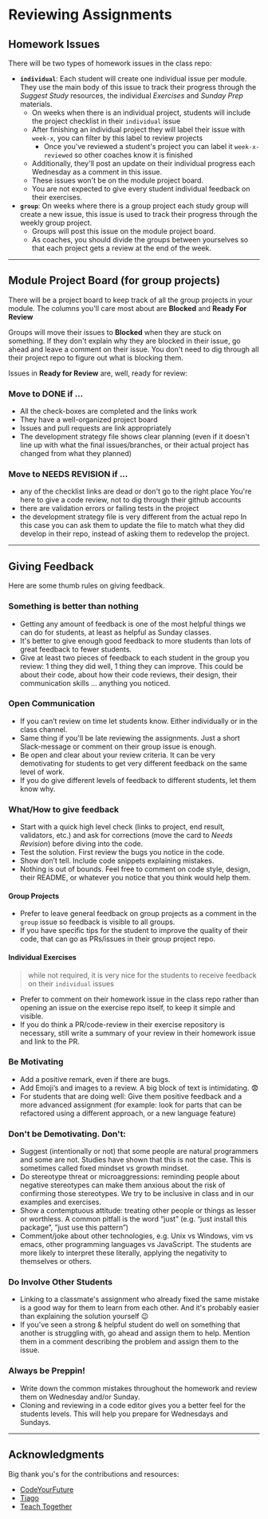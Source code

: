 # Reviewing Assignments

## Homework Issues

There will be two types of homework issues in the class repo:

- **`individual`**: Each student will create one individual issue per module. They use the main body of this issue to track their progress through the _Suggest Study_ resources, the individual _Exercises_ and _Sunday Prep_ materials.
  - On weeks when there is an individual project, students will include the project checklist in their `individual` issue
  - After finishing an individual project they will label their issue with `week-x`, you can filter by this label to review projects
    - Once you've reviewed a student's project you can label it `week-x-reviewed` so other coaches know it is finished
  - Additionally, they'll post an update on their individual progress each Wednesday as a comment in this issue.
  - These issues won't be on the module project board.
  - You are not expected to give every student individual feedback on their exercises.
- **`group`**: On weeks where there is a group project each study group will create a new issue, this issue is used to track their progress through the weekly group project.
  - Groups will post this issue on the module project board.
  - As coaches, you should divide the groups between yourselves so that each project gets a review at the end of the week.

---

## Module Project Board (for group projects)

There will be a project board to keep track of all the group projects in your module.  The columns you'll care most about are __Blocked__ and __Ready For Review__

Groups will move their issues to __Blocked__ when they are stuck on something. If they don't explain why they are blocked in their issue, go ahead and leave a comment on their issue. You don't need to dig through all their project repo to figure out what is blocking them.

Issues in __Ready for Review__ are, well, ready for review:

### Move to DONE if ...

- All the check-boxes are completed and the links work
- They have a well-organized project board
- Issues and pull requests are link appropriately
- The development strategy file shows clear planning (even if it doesn't line up with what the final issues/branches, or their actual project has changed from what they planned)

### Move to NEEDS REVISION if ...

- any of the checklist links are dead or don't go to the right place
You're here to give a code review, not to dig through their github accounts
- there are validation errors or failing tests in the project
- the development strategy file is very different from the actual repo
In this case you can ask them to update the file to match what they did develop in their repo, instead of asking them to redevelop the project.

---

## Giving Feedback

Here are some thumb rules on giving feedback.

### Something is better than nothing

- Getting any amount of feedback is one of the most helpful things we can do for students, at least as helpful as Sunday classes.
- It's better to give enough good feedback to more students than lots of great feedback to fewer students.
- Give at least two pieces of feedback to each student in the group you review: 1 thing they did well, 1 thing they can improve. This could be about their code, about how their code reviews, their design, their communication skills ... anything you noticed.

### Open Communication

- If you can’t review on time let students know. Either individually or in the class channel.
- Same thing if you'll be late reviewing the assignments. Just a short Slack-message or comment on their group issue is enough.
- Be open and clear about your review criteria. It can be very demotivating for students to get very different feedback on the same level of work.
- If you do give different levels of feedback to different students, let them know why.

### What/How to give feedback

- Start with a quick high level check (links to project, end result, validators, etc.) and ask for corrections (move the card to _Needs Revision_) before diving into the code.
- Test the solution. First review the bugs you notice in the code.
- Show don’t tell. Include code snippets explaining mistakes.
- Nothing is out of bounds. Feel free to comment on code style, design, their README, or whatever you notice that you think would help them.

#### Group Projects

- Prefer to leave general feedback on group projects as a comment in the `group` issue so feedback is visible to all groups.
- If you have specific tips for the student to improve the quality of their code, that can go as PRs/issues in their group project repo.

#### Individual Exercises

> while not required, it is very nice for the students to receive feedback on their `individual` issues

- Prefer to comment on their homework issue in the class repo rather than opening an issue on the exercise repo itself, to keep it simple and visible.
- If you do think a PR/code-review in their exercise repository is necessary, still write a summary of your review in their homework issue and link to the PR.

### Be Motivating

- Add a positive remark, even if there are bugs.
- Add Emoji’s and images to a review. A big block of text is intimidating. :fearful:
- For students that are doing well: Give them positive feedback and a more advanced assignment (for example: look for parts that can be refactored using a different approach, or a new language feature)

### Don't be Demotivating. Don't:

- Suggest (intentionally or not) that some people are natural programmers and some are not.
Studies have shown that this is not the case. This is sometimes called fixed mindset vs growth mindset.
- Do stereotype threat or microaggressions: reminding people about negative stereotypes can make them anxious about the risk of confirming those stereotypes.
We try to be inclusive in class and in our examples and exercises.
- Show a contemptuous attitude: treating other people or things as lesser or worthless.
A common pitfall is the word “just” (e.g. “just install this package”, ”just use this pattern”)
- Comment/joke about other technologies, e.g. Unix vs Windows, vim vs emacs, other programming languages vs JavaScript.
The students are more likely to interpret these literally, applying the negativity to themselves or others.

### Do Involve Other Students

- Linking to a classmate's assignment who already fixed the same mistake is a good way for them to learn from each other. And it's probably easier than explaining the solution yourself :wink:
- If you've seen a strong & helpful student do well on something that another is struggling with, go ahead and assign them to help.  Mention them in a comment describing the problem and assign them to the issue.

### Always be Preppin!

- Write down the common mistakes throughout the homework and review them on Wednesday and/or Sunday.
- Cloning and reviewing in a code editor gives you a better feel for the students levels. This will help you prepare for Wednesdays and Sundays.

---

## Acknowledgments

Big thank you's for the contributions and resources:

- [CodeYourFuture](https://teachertraining.codeyourfuture.io/content/motivation-and-demotivation)
- [Tiago](https://github.com/otagi)
- [Teach Together](https://teachtogether.tech)
